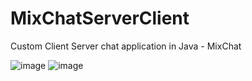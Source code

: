 # MixChatServerClient
Custom Client Server chat application in Java - MixChat 

![image](https://user-images.githubusercontent.com/12392300/228965988-3cc00683-c6a0-4f85-8fc6-217f90cae41d.png)
![image](https://user-images.githubusercontent.com/12392300/228966244-d9fd3408-7ef2-44ba-b8dc-673facb41a84.png)
